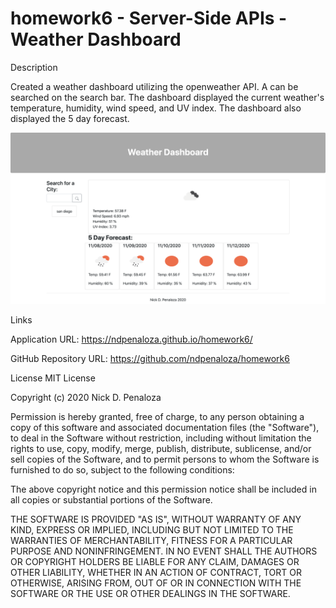 # homework6 - Server-Side APIs - Weather Dashboard

Description

Created a weather dashboard utilizing the openweather API. A can be searched on the search bar. The dashboard displayed the current weather's temperature, humidity, wind speed, and UV index. The dashboard also displayed the 5 day forecast. 

![Screenshot of weather dashboard](assets/images/weather.png)

Links

Application URL: https://ndpenaloza.github.io/homework6/

GitHub Repository URL: https://github.com/ndpenaloza/homework6


License
MIT License

Copyright (c) 2020 Nick D. Penaloza

Permission is hereby granted, free of charge, to any person obtaining a copy
of this software and associated documentation files (the "Software"), to deal
in the Software without restriction, including without limitation the rights
to use, copy, modify, merge, publish, distribute, sublicense, and/or sell
copies of the Software, and to permit persons to whom the Software is
furnished to do so, subject to the following conditions:

The above copyright notice and this permission notice shall be included in all
copies or substantial portions of the Software.

THE SOFTWARE IS PROVIDED "AS IS", WITHOUT WARRANTY OF ANY KIND, EXPRESS OR
IMPLIED, INCLUDING BUT NOT LIMITED TO THE WARRANTIES OF MERCHANTABILITY,
FITNESS FOR A PARTICULAR PURPOSE AND NONINFRINGEMENT. IN NO EVENT SHALL THE
AUTHORS OR COPYRIGHT HOLDERS BE LIABLE FOR ANY CLAIM, DAMAGES OR OTHER
LIABILITY, WHETHER IN AN ACTION OF CONTRACT, TORT OR OTHERWISE, ARISING FROM,
OUT OF OR IN CONNECTION WITH THE SOFTWARE OR THE USE OR OTHER DEALINGS IN THE SOFTWARE.
